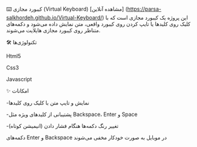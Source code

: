 ⌨️ کیبورد مجازی (Virtual Keyboard)                   [مشاهده آنلاین] (https://parsa-salkhordeh.github.io/Virtual-Keyboard/)
این پروژه یک کیبورد مجازی است که با کلیک روی کلیدها یا تایپ کردن روی کیبورد واقعی، متن   نمایش داده می‌شود و دکمه‌های متناظر روی کیبورد مجازی هایلایت می‌شوند.

🛠️ تکنولوژی‌ها

Html5

Css3

Javascript


✨ امکانات

-نمایش و تایپ متن با کلیک روی کلیدها

-پشتیبانی از کلیدهای ویژه مثل Backspace، Enter و Space

-تغییر رنگ دکمه‌ها هنگام فشار دادن (انیمیشن کوتاه)

دکمه‌های Enter و Backspace در موبایل به صورت خودکار مخفی می‌شوند

